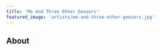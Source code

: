 ```yaml
---
title: 'Me And Three Other Geezers'
featured_image: 'artists/me-and-three-other-geezers.jpg'
---
```


## About


